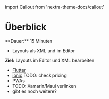 import Callout from 'nextra-theme-docs/callout'

# Überblick

<Callout>
  **Dauer:** 15 Minuten

  - Layouts als XML und im Editor

  **Ziel:** Layouts im Editor und XML bearbeiten
</Callout>

- [Flutter](https://flutter.dev)
- [ionic](https://ionic.io) TODO: check pricing
- PWAs
- TODO: Xamarin/Maui verlinken
- gibt es noch weitere?